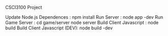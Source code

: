 CSCI3100 Project

Update Node.js Dependences :
npm install
Run Server :
node app -dev
Run Game Server :
cd game/server
node server
Build Client Javascript :
node build 
Build Client Javascript (DEV):
node build -dev